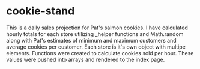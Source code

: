 # cookie-stand
This is a daily sales projection for Pat's salmon cookies. I have calculated hourly totals for each store utilizing _helper functions and Math.random along with Pat's estimates of minimum and maximum customers and average cookies per customer. 
Each store is it's own object with multipe elements. Functions were created to calculate cookies sold per hour. These values were pushed into arrays and rendered to the index page. 